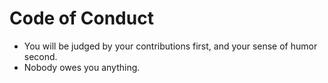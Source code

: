 # Code of Conduct

* You will be judged by your contributions first, and your sense of humor
  second.
* Nobody owes you anything.
